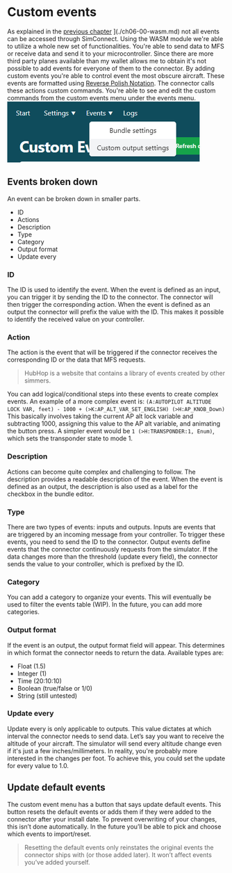 # Custom events

As explained in the [previous chapter](./ch06-00-wasm.md) ](./ch06-00-wasm.md) not all events can be accessed through SimConnect.
Using the WASM module we're able to utilize a whole new set of functionalities.
You're able to send data to MFS or receive data and send it to your microcontroller.
Since there are more third party planes available than my wallet allows me to obtain it's not possible to add events for everyone of them to the connector.
By adding custom events you're able to control event the most obscure aircraft.
These events are formatted using [Reverse Polish Notation](https://docs.flightsimulator.com/html/Additional_Information/Reverse_Polish_Notation.htm).
The connector calls these actions custom commands.
You're able to see and edit the custom commands from the custom events menu under the events menu.
![custom events](./images/custom_events_menu.png)

## Events broken down

An event can be broken down in smaller parts.

- ID
- Actions
- Description
- Type
- Category
- Output format
- Update every

### ID

The ID is used to identify the event.
When the event is defined as an input, you can trigger it by sending the ID to the connector.
The connector will then trigger the corresponding action.
When the event is defined as an output the connector will prefix the value with the ID. This makes it possible to identify the received value on your controller.

### Action

The action is the event that will be triggered if the connector receives the corresponding ID or the data that MFS requests.

> HubHop is a website that contains a library of events created by other simmers.

You can add logical/conditional steps into these events to create complex events.
An example of a more complex event is:
`(A:AUTOPILOT ALTITUDE LOCK VAR, feet) - 1000 + (>K:AP_ALT_VAR_SET_ENGLISH) (>H:AP_KNOB_Down)`
This basically involves taking the current AP alt lock variable and subtracting 1000, assigning this value to the AP alt variable, and animating the button press.
A simpler event would be `1 (>H:TRANSPONDER:1, Enum)`, which sets the transponder state to mode 1.

### Description

Actions can become quite complex and challenging to follow.
The description provides a readable description of the event.
When the event is defined as an output, the description is also used as a label for the checkbox in the bundle editor.

### Type

There are two types of events: inputs and outputs.
Inputs are events that are triggered by an incoming message from your controller.
To trigger these events, you need to send the ID to the connector.
Output events define events that the connector continuously requests from the simulator. If the data changes more than the threshold (update every field), the connector sends the value to your controller, which is prefixed by the ID.

### Category

You can add a category to organize your events. This will eventually be used to filter the events table (WIP).
In the future, you can add more categories.

### Output format

If the event is an output, the output format field will appear. This determines in which format the connector needs to return the data.
Available types are:

- Float (1.5)
- Integer (1)
- Time (20:10:10)
- Boolean (true/false or 1/0)
- String (still untested)

### Update every

Update every is only applicable to outputs.
This value dictates at which interval the connector needs to send data.
Let’s say you want to receive the altitude of your aircraft.
The simulator will send every altitude change even if it's just a few inches/millimeters.
In reality, you're probably more interested in the changes per foot.
To achieve this, you could set the update for every value to 1.0.

## Update default events

The custom event menu has a button that says update default events. This button resets the default events or adds them if they were added to the connector after your install date. To prevent overwriting of your changes, this isn’t done automatically. In the future you’ll be able to pick and choose which events to import/reset.

> Resetting the default events only reinstates the original events the connector ships with (or those added later). It won’t affect events you’ve added yourself.
